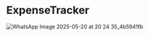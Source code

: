 # ExpenseTracker
![WhatsApp Image 2025-05-20 at 20 24 35_4b5941fb](https://github.com/user-attachments/assets/091f67ba-e77f-4c75-bd89-ac7fe890746b)

